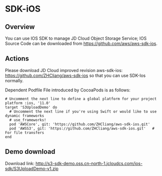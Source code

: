 # SDK-iOS

## Overview

You can use IOS SDK to manage JD Cloud Object Storage Service; IOS Source Code can be downloaded from https://github.com/aws/aws-sdk-ios.

## Actions

Please download JD Cloud improved revision aws-sdk-ios: https://github.com/ZHCliang/aws-sdk-ios so that you can use SDK-Ios normally.

Dependent Podfile File introduced by CocoaPods is as follows:
```
# Uncomment the next line to define a global platform for your project
platform :ios, '11.0'
target 'S3UploadDemo' do
  # Uncomment the next line if you're using Swift or would like to use dynamic frameworks
  # use_frameworks!
  pod 'AWSCore', git: 'https://github.com/ZHCliang/aws-sdk-ios.git'
  pod 'AWSS3', git: 'https://github.com/ZHCliang/aws-sdk-ios.git'   # For file transfers
end
```

## Demo download

Download link: http://s3-sdk-demo.oss.cn-north-1.jcloudcs.com/ios-sdk/S3UploadDemo-v1.zip
